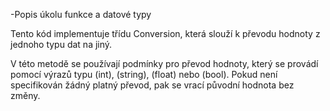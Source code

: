 -Popis úkolu funkce a datové typy

Tento kód implementuje třídu Conversion, která slouží k převodu hodnoty z jednoho typu dat na jiný.

V této metodě se používají podmínky pro převod hodnoty, který se provádí pomocí výrazů typu (int), (string), (float) nebo (bool). 
Pokud není specifikován žádný platný převod, pak se vrací původní hodnota bez změny.

